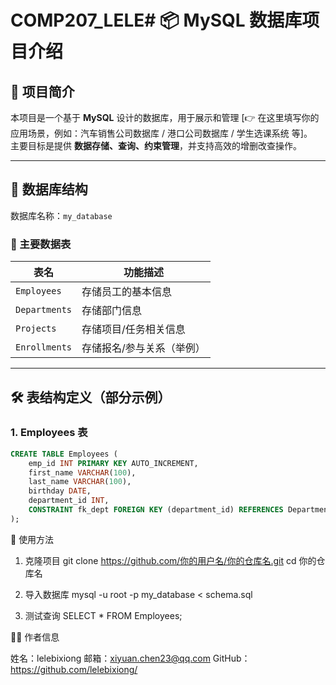 # COMP207_LELE# 📦 MySQL 数据库项目介绍

## 📖 项目简介
本项目是一个基于 **MySQL** 设计的数据库，用于展示和管理 [👉 在这里填写你的应用场景，例如：汽车销售公司数据库 / 港口公司数据库 / 学生选课系统 等]。  
主要目标是提供 **数据存储、查询、约束管理**，并支持高效的增删改查操作。

---

## 📂 数据库结构
数据库名称：`my_database`

### 🔑 主要数据表
| 表名 | 功能描述 |
|------|----------|
| `Employees` | 存储员工的基本信息 |
| `Departments` | 存储部门信息 |
| `Projects` | 存储项目/任务相关信息 |
| `Enrollments` | 存储报名/参与关系（举例） |

---

## 🛠 表结构定义（部分示例）

### 1. Employees 表
```sql
CREATE TABLE Employees (
    emp_id INT PRIMARY KEY AUTO_INCREMENT,
    first_name VARCHAR(100),
    last_name VARCHAR(100),
    birthday DATE,
    department_id INT,
    CONSTRAINT fk_dept FOREIGN KEY (department_id) REFERENCES Departments(dept_id)
);
```

🚀 使用方法
1. 克隆项目
git clone https://github.com/你的用户名/你的仓库名.git
cd 你的仓库名

2. 导入数据库
mysql -u root -p my_database < schema.sql

3. 测试查询
SELECT * FROM Employees;

👨‍💻 作者信息

姓名：lelebixiong
邮箱：xiyuan.chen23@qq.com
GitHub：https://github.com/lelebixiong/
